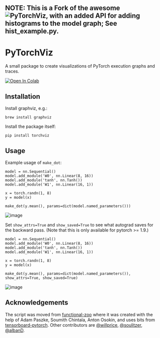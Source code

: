 NOTE: This is a Fork of the awesome ![PyTorchViz](https://github.com/szagoruyko/pytorchviz/), with an added API for adding histograms to the model graph; See hist\_example.py.
---

PyTorchViz
=======

A small package to create visualizations of PyTorch execution graphs and traces.

[![Open In Colab](https://colab.research.google.com/assets/colab-badge.svg)](https://colab.research.google.com/github/szagoruyko/pytorchviz/blob/master/examples.ipynb)

## Installation

Install graphviz, e.g.:

```
brew install graphviz
```

Install the package itself:

```
pip install torchviz
```


## Usage
Example usage of `make_dot`:
```
model = nn.Sequential()
model.add_module('W0', nn.Linear(8, 16))
model.add_module('tanh', nn.Tanh())
model.add_module('W1', nn.Linear(16, 1))

x = torch.randn(1, 8)
y = model(x)

make_dot(y.mean(), params=dict(model.named_parameters()))
```
![image](https://user-images.githubusercontent.com/13428986/110844921-ff3f7500-8277-11eb-912e-3ba03623fdf5.png)

Set `show_attrs=True` and `show_saved=True` to see what autograd saves for the backward pass. (Note that this is only available for pytorch >= 1.9.)
```
model = nn.Sequential()
model.add_module('W0', nn.Linear(8, 16))
model.add_module('tanh', nn.Tanh())
model.add_module('W1', nn.Linear(16, 1))

x = torch.randn(1, 8)
y = model(x)

make_dot(y.mean(), params=dict(model.named_parameters()), show_attrs=True, show_saved=True)
```
![image](https://user-images.githubusercontent.com/13428986/110845186-4ded0f00-8278-11eb-88d2-cc33413bb261.png)

## Acknowledgements

The script was moved from [functional-zoo](https://github.com/szagoruyko/functional-zoo) where it was created with the help of Adam Paszke, Soumith Chintala, Anton Osokin, and uses bits from [tensorboard-pytorch](https://github.com/lanpa/tensorboard-pytorch).
Other contributors are [@willprice](https://github.com/willprice), [@soulitzer](https://github.com/soulitzer), [@albanD](https://github.com/albanD).
